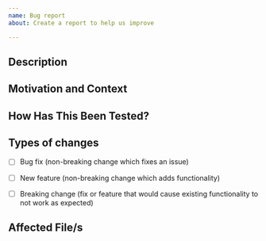 ```yaml
---
name: Bug report
about: Create a report to help us improve

---
```


<!--- Provide a general summary of your changes in the Title above --> 


 
 


 
## Description 


 
<!--- Describe your changes in detail --> 


 
 


 
## Motivation and Context 


 
<!--- Why is this change required? What problem does it solve? --> 


 
<!--- If it fixes an open issue, please link to the issue here. --> 


 
 


 
## How Has This Been Tested? 


 
<!--- Please describe in detail how you tested your changes. --> 


 
<!--- Include details of your testing environment, tests ran to see how --> 


 
<!--- your change affects other areas of the code, etc. --> 


 
 


 
## Types of changes 


 
<!--- What types of changes does your code introduce? Put an `x` in all the boxes that apply: --> 


 
- [ ] Bug fix (non-breaking change which fixes an issue) 


 
- [ ] New feature (non-breaking change which adds functionality) 


 
- [ ] Breaking change (fix or feature that would cause existing functionality to not work as expected) 


 
 


 
## Affected File/s 


 
<!--- What file or files that are affected in the pull request? Find the files in the repo and include the links. -->

